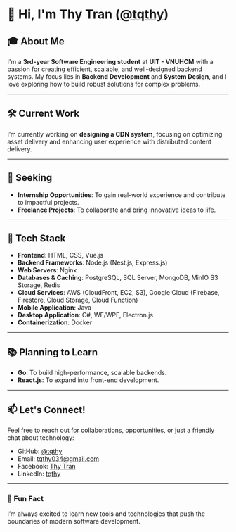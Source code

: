 # 👋 Hi, I'm Thy Tran ([@tqthy](https://github.com/tqthy))

## 🎓 About Me
I'm a **3rd-year Software Engineering student** at **UIT - VNUHCM** with a passion for creating efficient, scalable, and well-designed backend systems. My focus lies in **Backend Development** and **System Design**, and I love exploring how to build robust solutions for complex problems.

---

## 🛠️ Current Work
I’m currently working on **designing a CDN system**, focusing on optimizing asset delivery and enhancing user experience with distributed content delivery.

---

## 🌟 Seeking
- **Internship Opportunities**: To gain real-world experience and contribute to impactful projects.
- **Freelance Projects**: To collaborate and bring innovative ideas to life.

---

## 🚀 Tech Stack
- **Frontend**: HTML, CSS, Vue.js
- **Backend Frameworks**: Node.js (Nest.js, Express.js)
- **Web Servers**: Nginx
- **Databases & Caching**: PostgreSQL, SQL Server, MongoDB, MinIO S3 Storage, Redis
- **Cloud Services**: AWS (CloudFront, EC2, S3), Google Cloud (Firebase, Firestore, Cloud Storage, Cloud Function)
- **Mobile Application**: Java
- **Desktop Application**: C#, WF/WPF, Electron.js
- **Containerization**: Docker

---

## 📚 Planning to Learn
- **Go**: To build high-performance, scalable backends.
- **React.js**: To expand into front-end development.

---

## 📫 Let's Connect!
Feel free to reach out for collaborations, opportunities, or just a friendly chat about technology:
- GitHub: [@tqthy](https://github.com/tqthy)
- Email: [tqthy034@gmail.com](mailto:tqthy034@gmail.com)
- Facebook: [Thy Tran](https://facebook.com/thy.tran.2004)
- LinkedIn: [tqthy](https://www.linkedin.com/in/tqthy)

---

### 🌱 Fun Fact
I’m always excited to learn new tools and technologies that push the boundaries of modern software development.

